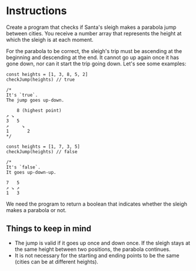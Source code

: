 # Instructions

Create a program that checks if Santa's sleigh makes a parabola jump between cities. You receive a number array that represents the height at which the sleigh is at each moment.

For the parabola to be correct, the sleigh's trip must be ascending at the beginning and descending at the end. It cannot go up again once it has gone down, nor can it start the trip going down. Let's see some examples:

    const heights = [1, 3, 8, 5, 2]
    checkJump(heights) // true

    /*
    It's `true`.
    The jump goes up-down.

        8 (highest point)
    ↗ ↘
    3   5
    ↗     ↘
    1       2
    */

    const heights = [1, 7, 3, 5]
    checkJump(heights) // false

    /*
    It's `false`.
    It goes up-down-up.

    7   5
    ↗ ↘ ↗
    1   3

We need the program to return a boolean that indicates whether the sleigh makes a parabola or not.

## Things to keep in mind

- The jump is valid if it goes up once and down once. If the sleigh stays at the same height between two positions, the parabola continues.
- It is not necessary for the starting and ending points to be the same (cities can be at different heights).
